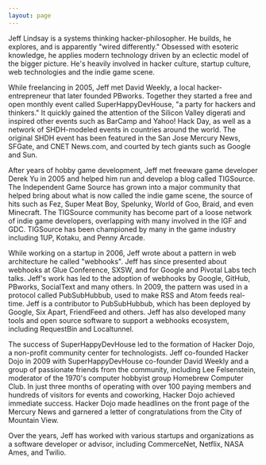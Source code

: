 ```yaml
---
layout: page
---
```

Jeff Lindsay is a systems thinking hacker-philosopher. He builds, he explores, and is apparently "wired differently." Obsessed with esoteric knowledge, he applies modern technology driven by an eclectic model of the bigger picture. He's heavily involved in hacker culture, startup culture, web technologies and the indie game scene.

While freelancing in 2005, Jeff met David Weekly, a local hacker-entrepreneur that later founded PBworks. Together they started a free and open monthly event called SuperHappyDevHouse, "a party for hackers and thinkers." It quickly gained the attention of the Silicon Valley digerati and inspired other events such as BarCamp and Yahoo! Hack Day, as well as a network of SHDH-modeled events in countries around the world. The original SHDH event has been featured in the San Jose Mercury News, SFGate, and CNET News.com, and courted by tech giants such as Google and Sun.

After years of hobby game development, Jeff met freeware game developer Derek Yu in 2005 and helped him run and develop a blog called TIGSource. The Independent Game Source has grown into a major community that helped bring about what is now called the indie game scene, the source of hits such as Fez, Super Meat Boy, Spelunky, World of Goo, Braid, and even Minecraft. The TIGSource community has become part of a loose network of indie game developers, overlapping with many involved in the IGF and GDC. TIGSource has been championed by many in the game industry including 1UP, Kotaku, and Penny Arcade.

While working on a startup in 2006, Jeff wrote about a pattern in web architecture he called "webhooks". Jeff has since presented about webhooks at Glue Conference, SXSW, and for Google and Pivotal Labs tech talks. Jeff's work has led to the adoption of webhooks by Google, GitHub, PBworks, SocialText and many others. In 2009, the pattern was used in a protocol called PubSubHubbub, used to make RSS and Atom feeds real-time. Jeff is a contributor to PubSubHubbub, which has been deployed by Google, Six Apart, FriendFeed and others. Jeff has also developed many tools and open source software to support a webhooks ecosystem, including RequestBin and Localtunnel.

The success of SuperHappyDevHouse led to the formation of Hacker Dojo, a non-profit community center for technologists. Jeff co-founded Hacker Dojo in 2009 with SuperHappyDevHouse co-founder David Weekly and a group of passionate friends from the community, including Lee Felsenstein, moderator of the 1970's computer hobbyist group Homebrew Computer Club. In just three months of operating with over 100 paying members and hundreds of visitors for events and coworking, Hacker Dojo achieved immediate success. Hacker Dojo made headlines on the front page of the Mercury News and garnered a letter of congratulations from the City of Mountain View.

Over the years, Jeff has worked with various startups and organizations as a software developer or advisor, including CommerceNet, Netflix, NASA Ames, and Twilio.


